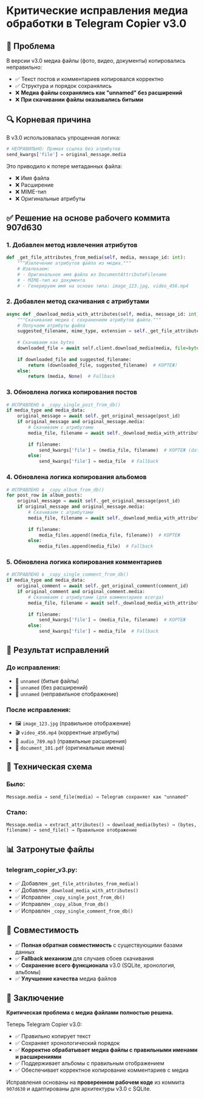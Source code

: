 # Критические исправления медиа обработки в Telegram Copier v3.0

## 🚨 Проблема

В версии v3.0 медиа файлы (фото, видео, документы) копировались неправильно:
- ✅ Текст постов и комментариев копировался корректно
- ✅ Структура и порядок сохранялись
- ❌ **Медиа файлы сохранялись как "unnamed" без расширений**
- ❌ **При скачивании файлы оказывались битыми**

## 🔍 Корневая причина

В v3.0 использовалась упрощенная логика:
```python
# НЕПРАВИЛЬНО: Прямая ссылка без атрибутов
send_kwargs['file'] = original_message.media
```

Это приводило к потере метаданных файла:
- ❌ Имя файла
- ❌ Расширение  
- ❌ MIME-тип
- ❌ Оригинальные атрибуты

## ✅ Решение на основе рабочего коммита 907d630

### 1. Добавлен метод извлечения атрибутов

```python
def _get_file_attributes_from_media(self, media, message_id: int):
    """Извлечение атрибутов файла из медиа."""
    # Извлекаем:
    # - Оригинальное имя файла из DocumentAttributeFilename
    # - MIME-тип из документа
    # - Генерируем имя на основе типа: image_123.jpg, video_456.mp4
```

### 2. Добавлен метод скачивания с атрибутами

```python
async def _download_media_with_attributes(self, media, message_id: int):
    """Скачивание медиа с сохранением атрибутов файла."""
    # Получаем атрибуты файла
    suggested_filename, mime_type, extension = self._get_file_attributes_from_media(media, message_id)
    
    # Скачиваем как bytes
    downloaded_file = await self.client.download_media(media, file=bytes)
    
    if downloaded_file and suggested_filename:
        return (downloaded_file, suggested_filename)  # КОРТЕЖ!
    else:
        return (media, None)  # Fallback
```

### 3. Обновлена логика копирования постов

```python
# ИСПРАВЛЕНО в _copy_single_post_from_db()
if media_type and media_data:
    original_message = await self._get_original_message(post_id)
    if original_message and original_message.media:
        # Скачиваем с атрибутами
        media_file, filename = await self._download_media_with_attributes(original_message.media, post_id)
        
        if filename:
            send_kwargs['file'] = (media_file, filename)  # КОРТЕЖ (data, filename)
        else:
            send_kwargs['file'] = media_file  # Fallback
```

### 4. Обновлена логика копирования альбомов

```python
# ИСПРАВЛЕНО в _copy_album_from_db()
for post_row in album_posts:
    original_message = await self._get_original_message(post_id)
    if original_message and original_message.media:
        # Скачиваем с атрибутами
        media_file, filename = await self._download_media_with_attributes(original_message.media, post_id)
        
        if filename:
            media_files.append((media_file, filename))  # КОРТЕЖ
        else:
            media_files.append(media_file)  # Fallback
```

### 5. Обновлена логика копирования комментариев

```python
# ИСПРАВЛЕНО в _copy_single_comment_from_db()
if media_type and media_data:
    original_comment = await self._get_original_comment(comment_id)
    if original_comment and original_comment.media:
        # Скачиваем с атрибутами (для комментариев всегда)
        media_file, filename = await self._download_media_with_attributes(original_comment.media, comment_id)
        
        if filename:
            send_kwargs['file'] = (media_file, filename)  # КОРТЕЖ
        else:
            send_kwargs['file'] = media_file  # Fallback
```

## 🎯 Результат исправлений

### До исправления:
- 📁 `unnamed` (битые файлы)
- 📁 `unnamed` (без расширений)
- 📁 `unnamed` (неправильное отображение)

### После исправления:
- 🖼️ `image_123.jpg` (правильное отображение)
- 🎬 `video_456.mp4` (корректные атрибуты)
- 🎵 `audio_789.mp3` (правильные расширения)
- 📄 `document_101.pdf` (оригинальные имена)

## 🔧 Техническая схема

### Было:
```
Message.media → send_file(media) → Telegram сохраняет как "unnamed"
```

### Стало:
```
Message.media → extract_attributes() → download_media(bytes) → (bytes, filename) → send_file() → Правильное отображение
```

## 📊 Затронутые файлы

### telegram_copier_v3.py:
- ✅ Добавлен `_get_file_attributes_from_media()`
- ✅ Добавлен `_download_media_with_attributes()`
- ✅ Исправлен `_copy_single_post_from_db()`
- ✅ Исправлен `_copy_album_from_db()`
- ✅ Исправлен `_copy_single_comment_from_db()`

## 🚀 Совместимость

- ✅ **Полная обратная совместимость** с существующими базами данных
- ✅ **Fallback механизм** для случаев сбоев скачивания
- ✅ **Сохранение всего функционала** v3.0 (SQLite, хронология, альбомы)
- ✅ **Улучшение качества** медиа файлов

## 🎉 Заключение

**Критическая проблема с медиа файлами полностью решена.**

Теперь Telegram Copier v3.0:
- ✅ Правильно копирует текст
- ✅ Сохраняет хронологический порядок  
- ✅ **Корректно обрабатывает медиа файлы с правильными именами и расширениями**
- ✅ Поддерживает альбомы с правильным отображением
- ✅ Обеспечивает корректное копирование комментариев с медиа

Исправления основаны на **проверенном рабочем коде** из коммита `907d630` и адаптированы для архитектуры v3.0 с SQLite.